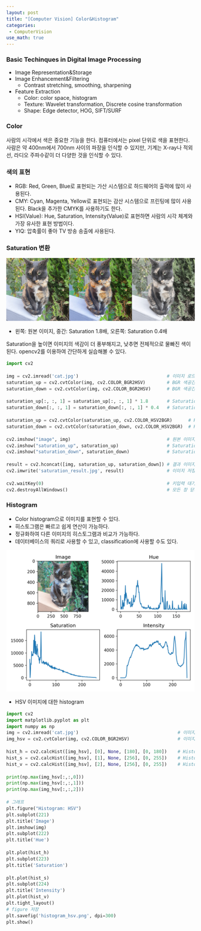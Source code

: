 ```yaml
---
layout: post
title: "[Computer Vision] Color&Histogram"
categories: 
 - ComputerVision
use_math: true
---
```


### Basic Techinques in Digital Image Processing
- Image Representation&Storage
- Image Enhancement&Filtering
  - Contrast stretching, smoothing, sharpening
- Feature Extraction 
  - Color: color space, histogram
  - Texture: Wavelet transformation, Discrete cosine transformation
  - Shape: Edge detector, HOG, SIFT/SURF

### Color
사람의 시각에서 색은 중요한 기능을 한다. 컴퓨터에서는 pixel 단위로 색을 표현한다. 사람은 약 400nm에서 700nm 사이의 파장을 인식할 수 있지만, 기계는 X-ray나 적외선, 라디오 주파수같이 더 다양한 것을 인식할 수 있다. 

### 색의 표현 
- RGB: Red, Green, Blue로 표현되는 가산 시스템으로 하드웨어의 출력에 많이 사용된다.
- CMY: Cyan, Magenta, Yellow로 표현되는 감산 시스템으로 프린팅에 많이 사용된다. Black을 추가한 CMYK를 사용하기도 한다.
- HSI(Value): Hue, Saturation, Intensity(Value)로 표현하면 사람의 시각 체계와 가장 유사한 표현 방법이다.  
- YIQ: 압축률이 좋아 TV 방송 송출에 사용된다.

### Saturation 변환
<center>
<img src="/assets/img/saturation_result.jpg">
</center>

- 왼쪽: 원본 이미지, 중간: Saturation 1.8배, 오른쪽: Saturation 0.4배

Saturation을 높이면 이미지의 색감이 더 풍부해지고, 낮추면 전체적으로 물빠진 색이 된다. opencv2를 이용하여 간단하게 실습해볼 수 있다. 

```python
import cv2

img = cv2.imread('cat.jpg')                                 # 이미지 로드
saturation_up = cv2.cvtColor(img, cv2.COLOR_BGR2HSV)        # BGR 색공간을 HSV로 변환
saturation_down = cv2.cvtColor(img, cv2.COLOR_BGR2HSV)      # BGR 색공간을 HSV로 변환

saturation_up[:, :, 1] = saturation_up[:, :, 1] * 1.8       # Saturation 조정: 1.8배
saturation_down[:, :, 1] = saturation_down[:, :, 1] * 0.4   # Saturation 조정: 0.4배

saturation_up = cv2.cvtColor(saturation_up, cv2.COLOR_HSV2BGR)      # HSV 색공간을 다시 BGR로 변환
saturation_down = cv2.cvtColor(saturation_down, cv2.COLOR_HSV2BGR)  # HSV 색공간을 다시 BGR로 변환

cv2.imshow("image", img)                                    # 원본 이미지 
cv2.imshow("saturation_up", saturation_up)                  # Saturation * 1.8 이미지
cv2.imshow("saturation_down", saturation_down)              # Saturation * 0.4 이미지

result = cv2.hconcat([img, saturation_up, saturation_down]) # 결과 이미지: 원본, Saturation * 1.8, Saturation * 0.4 
cv2.imwrite('saturation_result.jpg', result)                # 이미지 저장 

cv2.waitKey(0)                                              # 키입력 대기 
cv2.destroyAllWindows()                                     # 모든 창 닫기
```

### Histogram 
- Color histogram으로 이미지를 표현할 수 있다.
- 히스토그램은 빠르고 쉽게 연산이 가능하다. 
- 정규화하여 다른 이미지의 히스토그램과 비교가 가능하다.
- 데이터베이스의 쿼리로 사용할 수 있고, classification에 사용할 수도 있다. 

<center>
<img src="/assets/img/histogram_hsv.png">
</center>

- HSV 이미지에 대한 histogram

```python
import cv2
import matplotlib.pyplot as plt
import numpy as np
img = cv2.imread('cat.jpg')                                     # 이미지 로드
img_hsv = cv2.cvtColor(img, cv2.COLOR_BGR2HSV)                  # 이미지 변환: BRG->HSV

hist_h = cv2.calcHist([img_hsv], [0], None, [180], [0, 180])    # Histogram: H  [0, 180]
hist_s = cv2.calcHist([img_hsv], [1], None, [256], [0, 255])    # Histogram: S  [0, 255]
hist_v = cv2.calcHist([img_hsv], [2], None, [256], [0, 255])    # Histogram: V  [0, 255]

print(np.max(img_hsv[:,:,0]))
print(np.max(img_hsv[:,:,1]))
print(np.max(img_hsv[:,:,2]))

# 그래프 
plt.figure("Histogram: HSV")
plt.subplot(221)
plt.title('Image')
plt.imshow(img)
plt.subplot(222)
plt.title('Hue')

plt.plot(hist_h)
plt.subplot(223)
plt.title('Saturation')

plt.plot(hist_s)
plt.subplot(224)
plt.title('Intensity')
plt.plot(hist_v)
plt.tight_layout()
# figure 저장
plt.savefig('histogram_hsv.png', dpi=300)
plt.show()
```